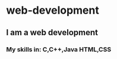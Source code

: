# web-development
## I am a web development 
### My skills in: C,C++,Java HTML,CSS
~~~ <img src="img_girl.jpg" alt="Girl in a jacket" width="500" height="600"~~~
